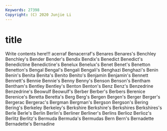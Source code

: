 ```yaml
---
Keywords: 27398
Copyright: (C) 2020 Junjie Li
---
```


# title

Write contents here!!!
acerraf 
Benacerraf's 
Benares 
Benares's 
Benchley 
Benchley's
Bender 
Bender's 
Bendix 
Bendix's 
Benedict 
Benedict's 
Benedictine 
Benedictine's 
Benelux 
Benelux's
Benet 
Benet's 
Benetton 
Benetton's 
Bengal 
Bengal's 
Bengali 
Bengali's 
Benghazi 
Benghazi's
Benin 
Benin's 
Benita 
Benita's 
Benito 
Benito's 
Benjamin 
Benjamin's 
Bennett 
Bennett's
Bennie 
Bennie's 
Benny 
Benny's 
Benson 
Benson's 
Bentham 
Bentham's 
Bentley 
Bentley's
Benton 
Benton's 
Benz 
Benz's 
Benzedrine 
Benzedrine's 
Beowulf 
Beowulf's 
Berber 
Berber's
Berbers 
Berenice 
Berenice's 
Beretta 
Beretta's 
Berg 
Berg's 
Bergen 
Bergen's 
Berger
Berger's 
Bergerac 
Bergerac's 
Bergman 
Bergman's 
Bergson 
Bergson's 
Bering 
Bering's 
Berkeley
Berkeley's 
Berkshire 
Berkshire's 
Berkshires 
Berkshires's 
Berle 
Berle's 
Berlin 
Berlin's 
Berliner
Berliner's 
Berlins 
Berlioz 
Berlioz's 
Berlitz 
Berlitz's 
Bermuda 
Bermuda's 
Bermudas 
Bern
Bern's 
Bernadette 
Bernadette's 
Bernadine 
